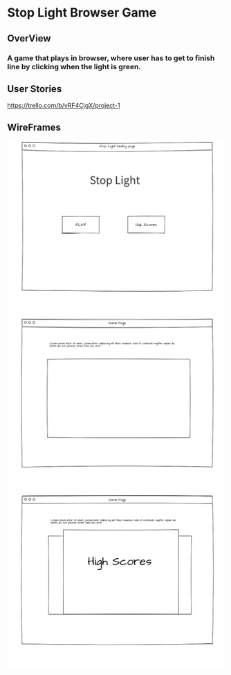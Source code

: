 # Stop Light Browser Game

## OverView
### A game that plays in browser, where user has to get to finish line by clicking when the light is green.

## User Stories

https://trello.com/b/vRF4CjgX/project-1

## WireFrames

![alt text](https://github.com/chadkeeven/project-1-browser-game/blob/master/images/wireframes/Page_1.png "Landing Page")
![alt text](https://github.com/chadkeeven/project-1-browser-game/blob/master/images/wireframes/Page_2.png "Game Page")
![alt text](https://github.com/chadkeeven/project-1-browser-game/blob/master/images/wireframes/High_Scores.png "High Score")
